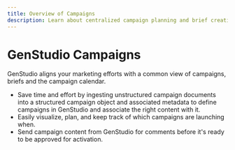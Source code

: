 ```yaml
---
title: Overview of Campaigns
description: Learn about centralized campaign planning and brief creation.
---
```


# GenStudio Campaigns

GenStudio aligns your marketing efforts with a common view of campaigns, briefs and the campaign calendar.

- Save time and effort by ingesting unstructured campaign documents into a structured campaign object and associated metadata to define campaigns in GenStudio and associate the right content with it.
- Easily visualize, plan, and keep track of which campaigns are launching when.
- Send campaign content from GenStudio for comments before it's ready to be approved for activation.

